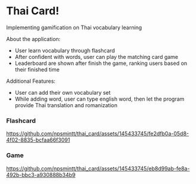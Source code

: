 <h1>Thai Card!</h1>
<p>Implementing gamification on Thai vocabulary learning</p>
<p>About the application:</p>
<ul>
<li>User learn vocabulary through flashcard</li>
<li>After confident with words, user can play the matching card game</li>
<li>Leaderboard are shown after finish the game, ranking users based on their finished time</li>
</ul>
<p>Additional Features:</p>
<ul>
<li>User can add their own vocabulary set</li>
<li>While adding word, user can type english word, then let the program provide Thai translation and romanization</li>
</ul>
<h3>Flashcard</h3>

https://github.com/npsmintt/thai_card/assets/145433745/fe2dfb0a-05d8-4f02-8835-bcfaa66f3091

<h3>Game</h3>

https://github.com/npsmintt/thai_card/assets/145433745/eb8d99ab-fe8a-492b-bbc3-a930888b34b9


